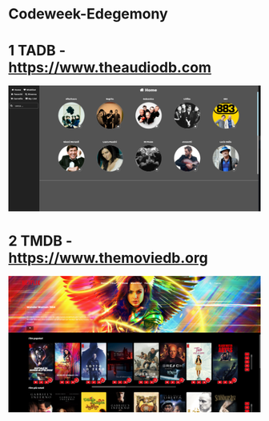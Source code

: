 # Codeweek-Edegemony

# 1 TADB - https://www.theaudiodb.com
![alt text](screenshots/tadb1.PNG "TADB")

# 2 TMDB - https://www.themoviedb.org
![alt text](screenshots/tmdb1.PNG "TMDB")